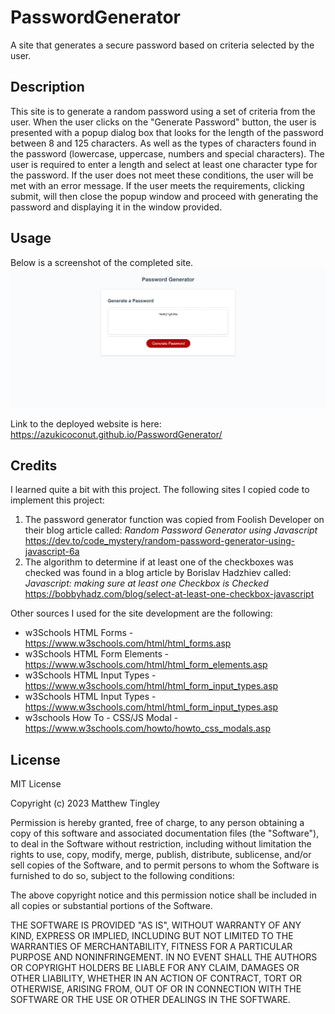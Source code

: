# PasswordGenerator
A site that generates a secure password based on criteria selected by the user.

## Description
This site is to generate a random password using a set of criteria from the user.  When the user clicks on the "Generate Password" button, the user is presented with a popup
dialog box that looks for the length of the password between 8 and 125 characters.  As well as the types of characters found in the password (lowercase, uppercase, numbers 
and special characters).  The user is required to enter a length and select at least one character type for the password.  If the user does not meet these conditions, the 
user will be met with an error message.  If the user meets the requirements, clicking submit, will then close the popup window and proceed with generating the password 
and displaying it in the window provided.  

## Usage
Below is a screenshot of the completed site.
![Screenshot of the completed Password Generator Site.](/assets/images/azukicoconut.github.io_PasswordGenerator_.png)

Link to the deployed website is here:  https://azukicoconut.github.io/PasswordGenerator/


## Credits
I learned quite a bit with this project.  The following sites I copied code to implement this project:

  1. The password generator function was copied from Foolish Developer on their blog article called: _Random Password Generator using Javascript_
     https://dev.to/code_mystery/random-password-generator-using-javascript-6a
  2. The algorithm to determine if at least one of the checkboxes was checked was found in a blog article by Borislav Hadzhiev called: _Javascript: making sure at least one Checkbox is Checked_
     https://bobbyhadz.com/blog/select-at-least-one-checkbox-javascript

Other sources I used for the site development are the following:
  * w3Schools HTML Forms - https://www.w3schools.com/html/html_forms.asp
  * w3Schools HTML Form Elements - https://www.w3schools.com/html/html_form_elements.asp
  * w3Schools HTML Input Types - https://www.w3schools.com/html/html_form_input_types.asp
  * w3Schools HTML Input Types - https://www.w3schools.com/html/html_form_input_types.asp
  * w3schools How To - CSS/JS Modal - https://www.w3schools.com/howto/howto_css_modals.asp

## License
MIT License

Copyright (c) 2023 Matthew Tingley

Permission is hereby granted, free of charge, to any person obtaining a copy
of this software and associated documentation files (the "Software"), to deal
in the Software without restriction, including without limitation the rights
to use, copy, modify, merge, publish, distribute, sublicense, and/or sell
copies of the Software, and to permit persons to whom the Software is
furnished to do so, subject to the following conditions:

The above copyright notice and this permission notice shall be included in all
copies or substantial portions of the Software.

THE SOFTWARE IS PROVIDED "AS IS", WITHOUT WARRANTY OF ANY KIND, EXPRESS OR
IMPLIED, INCLUDING BUT NOT LIMITED TO THE WARRANTIES OF MERCHANTABILITY,
FITNESS FOR A PARTICULAR PURPOSE AND NONINFRINGEMENT. IN NO EVENT SHALL THE
AUTHORS OR COPYRIGHT HOLDERS BE LIABLE FOR ANY CLAIM, DAMAGES OR OTHER
LIABILITY, WHETHER IN AN ACTION OF CONTRACT, TORT OR OTHERWISE, ARISING FROM,
OUT OF OR IN CONNECTION WITH THE SOFTWARE OR THE USE OR OTHER DEALINGS IN THE
SOFTWARE.


